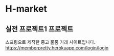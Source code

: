 # H-market

## 실전 프로젝트1 프로젝트 

스프링으로 제작한 중고 물품 거래 사이트입니다. 
https://memberpretty.herokuapp.com/login/login 

